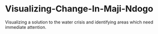 # Visualizing-Change-In-Maji-Ndogo
Visualizing a solution to the water crisis and identifying areas which need immediate attention.
